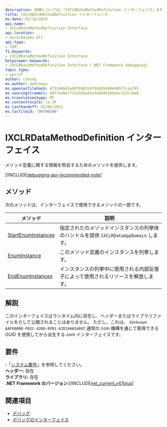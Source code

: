 ```yaml
---
description: 詳細については、「IXCLRDataMethodDefinition インターフェイス」を参照してください。
title: IXCLRDataMethodDefinition インターフェイス
ms.date: 01/16/2019
api.name:
- IXCLRDataMethodDefinition Interface
api.location:
- mscordacwks.dll
api.type:
- COM
f1.keywords:
- IXCLRDataMethodDefinition Interface
helpviewer.keywords:
- IXCLRDataMethodDefinition Interface [.NET Framework debugging]
topic_type:
- apiref
author: cshung
ms.author: andrewau
ms.openlocfilehash: d73246b42a0bfb982c87b04d5490e945f7caa745
ms.sourcegitcommit: ddf7edb67715a5b9a45e3dd44536dabc153c1de0
ms.translationtype: MT
ms.contentlocale: ja-JP
ms.lasthandoff: 02/06/2021
ms.locfileid: "99790348"
---
```

# <a name="ixclrdatamethoddefinition-interface"></a>IXCLRDataMethodDefinition インターフェイス

メソッド定義に関する情報を照会するためのメソッドを提供します。

[!INCLUDE[debugging-api-recommended-note](../../../../includes/debugging-api-recommended-note.md)]

## <a name="methods"></a>メソッド

次のメソッドは、インターフェイスで使用できるメソッドの一部です。

| メソッド                                                                                                                          | 説明                                                                                 |
| ------------------------------------------------------------------------------------------------------------------------------- | ------------------------------------------------------------------------------------------- |
| [StartEnumInstances](ixclrdatamethoddefinition-startenuminstances-method.md) | 指定されたのメソッドインスタンスの列挙体のハンドルを提供 `IXCLRDataAppDomain` します。 |
| [EnumInstance](ixclrdatamethoddefinition-enuminstance-method.md)             | このメソッド定義のインスタンスを列挙します。                                         |
| [EndEnumInstances](ixclrdatamethoddefinition-endenuminstances-method.md)     | インスタンスの列挙中に使用される内部反復子によって使用されるリソースを解放します。         |

## <a name="remarks"></a>解説

このインターフェイスはランタイム内に存在し、ヘッダーまたはライブラリファイルを介して公開されることはありません。 ただし、これは、 `IUnknown` `AAF60008-FB2C-420b-8FB1-42D244A54A97` 通常の com 機構を通じて取得できる GUID を使用してから派生する com インターフェイスです。

## <a name="requirements"></a>要件

**:**「[システム要件](../../get-started/system-requirements.md)」を参照してください。  
**ヘッダー:** 存在  
**ライブラリ:** 存在  
**.NET Framework のバージョン:**[!INCLUDE[net_current_v47plus](../../../../includes/net-current-v47plus.md)]  

## <a name="see-also"></a>関連項目

- [デバッグ](index.md)
- [デバッグのインターフェイス](debugging-interfaces.md)
